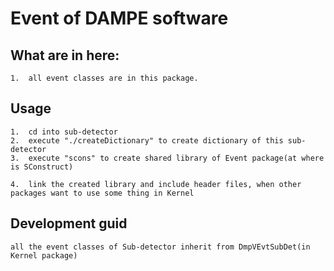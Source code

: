 
#   Event of DAMPE software

##  What are in here:
    1.  all event classes are in this package.

##  Usage
    1.  cd into sub-detector
    2.  execute "./createDictionary" to create dictionary of this sub-detector
    3.  execute "scons" to create shared library of Event package(at where is SConstruct)

    4.  link the created library and include header files, when other packages want to use some thing in Kernel

##  Development guid

    all the event classes of Sub-detector inherit from DmpVEvtSubDet(in Kernel package)


